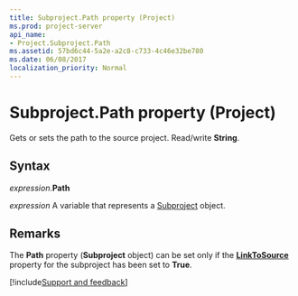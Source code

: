 ```yaml
---
title: Subproject.Path property (Project)
ms.prod: project-server
api_name:
- Project.Subproject.Path
ms.assetid: 57bd6c44-5a2e-a2c8-c733-4c46e32be780
ms.date: 06/08/2017
localization_priority: Normal
---
```



# Subproject.Path property (Project)

Gets or sets the path to the source project. Read/write  **String**.


## Syntax

_expression_.**Path**

_expression_ A variable that represents a [Subproject](./Project.Subproject.md) object.


## Remarks

The  **Path** property (**Subproject** object) can be set only if the **[LinkToSource](Project.Subproject.LinkToSource.md)** property for the subproject has been set to **True**.

[!include[Support and feedback](~/includes/feedback-boilerplate.md)]
